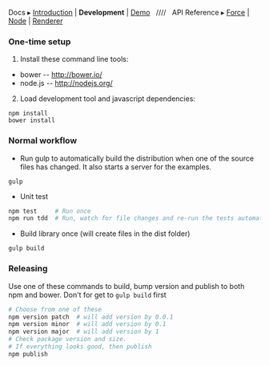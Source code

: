 Docs ▸
[Introduction](../README.md) |
**Development** |
[Demo](http://twitter.github.io/labella.js/)
&nbsp;&nbsp;////&nbsp;&nbsp;
API Reference ▸
[Force](Force.md) |
[Node](Node.md) |
[Renderer](Renderer.md)

### One-time setup

1) Install these command line tools:

- bower   -- http://bower.io/
- node.js -- http://nodejs.org/

2) Load development tool and javascript dependencies:

```
npm install
bower install
```

### Normal workflow

- Run gulp to automatically build the distribution when one of the source files has changed. It also starts a server for the examples.

```
gulp
```

- Unit test

```bash
npm test     # Run once
npm run tdd  # Run, watch for file changes and re-run the tests automatically.
```

- Build library once (will create files in the dist folder)

```
gulp build
```

### Releasing

Use one of these commands to build, bump version and publish to both npm and bower. Don't for get to `gulp build` first

```bash
# Choose from one of these
npm version patch  # will add version by 0.0.1
npm version minor  # will add version by 0.1
npm version major  # will add version by 1
# Check package version and size.
# If everything looks good, then publish
npm publish
```